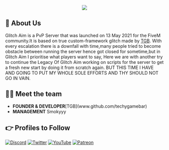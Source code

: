 
<p align="center">
  <img src="https://media.discordapp.net/attachments/840436193559707648/1223163225135386674/standard.gif?ex=6618da86&is=66066586&hm=1e92ae29440e9197abb9969bde894af48f9d991c9762d2e9259ac3ab1d8fd3ac&=&width=1440&height=83">
</p>


## 👋  About Us
Glitch Aim is a PvP Server that was launched on 13 May 2021 for the FiveM community.It is based on true custom-framework glitch made by [TGB](www.github.com/techygamebar).
With every escalation there is a downfall with time,many people tried to become obstacle between running the server hence got closed for sometime,but in Glitch Aim I prioritise what players want to say, Here we are with another try to continue the Legacy Of Glitch Aim 
working on scripts for the server to get a fresh new start by doing it from scratch again. BUT THIS TIME I HAVE AND GOING TO PUT MY WHOLE SOLE EFFORTS AND THY SHOULD NOT GO IN VAIN.

## 👨‍💻 Meet the team
<p align="center">
  <ul>
    <li><b>FOUNDER & DEVELOPER</b>[TGB](www.github.com/techygamebar)</li>
   <li><b>MANAGEMENT</b> Smokyyy</li>
  </ul>
</p>

## 👉 Profiles to Follow

[![Discord](https://img.shields.io/badge/Discord-%237289DA.svg?style=for-the-badge&logo=discord&logoColor=white)](https://discord.gg/glitchaim)
[![Twitter](https://img.shields.io/badge/Twitter-%231DA1F2.svg?style=for-the-badge&logo=Twitter&logoColor=white)](https://twitter.com/glitchaim)
[![YouTube](https://img.shields.io/badge/YouTube-%23FF0000.svg?style=for-the-badge&logo=YouTube&logoColor=white)](https://www.youtube.com/@GlitchAimIndia)
[![Patreon](https://img.shields.io/badge/Patreon-F96854?style=for-the-badge&logo=patreon&logoColor=white)](https://patreon.com/techygamebar)
